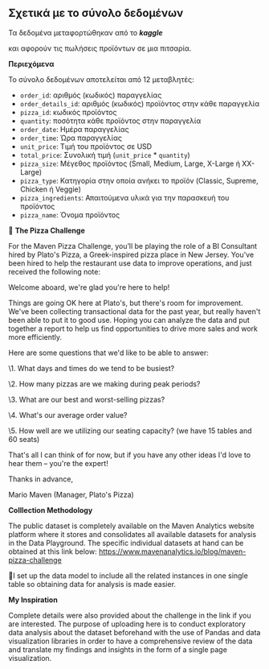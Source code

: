 ## **Σχετικά με το σύνολο δεδομένων**

Τα δεδομένα μεταφορτώθηκαν από το ***kaggle*** 

[https://www.kaggle.com/datasets/shilongzhuang/pizza-sales]: https://www.kaggle.com/datasets/shilongzhuang/pizza-sales	"δασ"



 και αφορούν τις πωλήσεις προϊόντων σε μια πιτσαρία.



**Περιεχόμενα**

Το σύνολο δεδομένων αποτελείται από 12 μεταβλητές:

- `order_id`: αριθμός (κωδικός) παραγγελίας 
- `order_details_id`: αριθμός (κωδικός) προϊόντος στην κάθε παραγγελία
- `pizza_id`: κωδικός προϊόντος
- `quantity`: ποσότητα κάθε προϊόντος στην παραγγελία
- `order_date`: Ημέρα παραγγελίας
- `order_time`: Ώρα παραγγελίας
- `unit_price`: Τιμή του προϊόντος σε USD
- `total_price`: Συνολική τιμή (`unit_price` * `quantity`)
- `pizza_size`: Μέγεθος προϊόντος (Small, Medium, Large, X-Large ή XX-Large)
- `pizza_type`: Κατηγορία στην οποία ανήκει το προϊόν (Classic, Supreme, Chicken ή Veggie)
- `pizza_ingredients`: Απαιτούμενα υλικά για την παρασκευή του προϊόντος
- `pizza_name`: Όνομα προϊόντος



**🍕** **The Pizza Challenge**

For the Maven Pizza Challenge, you’ll be playing the role of a BI Consultant hired by Plato's Pizza, a Greek-inspired pizza place in New Jersey. You've been hired to help the restaurant use data to improve operations, and just received the following note:

Welcome aboard, we're glad you're here to help!

Things are going OK here at Plato's, but there's room for improvement. We've been collecting transactional data for the past year, but really haven't been able to put it to good use. Hoping you can analyze the data and put together a report to help us find opportunities to drive more sales and work more efficiently.

Here are some questions that we'd like to be able to answer:

\1.   What days and times do we tend to be busiest?

\2.   How many pizzas are we making during peak periods?

\3.   What are our best and worst-selling pizzas?

\4.   What's our average order value?

\5.   How well are we utilizing our seating capacity? (we have 15 tables and 60 seats)

That's all I can think of for now, but if you have any other ideas I'd love to hear them – you're the expert!

Thanks in advance,

Mario Maven (Manager, Plato's Pizza)



**Colllection Methodology**

The public dataset is completely available on the Maven Analytics website platform where it stores and consolidates all available datasets for analysis in the Data Playground. The specific individual datasets at hand can be obtained at this link below: https://www.mavenanalytics.io/blog/maven-pizza-challenge

📌I set up the data model to include all the related instances in one single table so obtaining data for analysis is made easier. 

**My Inspiration**

Complete details were also provided about the challenge in the link if you are interested. The purpose of uploading here is to conduct exploratory data analysis about the dataset beforehand with the use of Pandas and data visualization libraries in order to have a comprehensive review of the data and translate my findings and insights in the form of a single page visualization.

 
